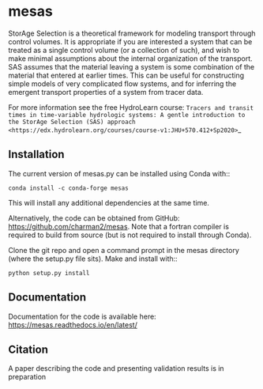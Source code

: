 # mesas

StorAge Selection is a theoretical framework for modeling transport through control volumes. It is appropriate if you are interested a system that can be treated as a single control volume (or a collection of such), and wish to make minimal assumptions about the internal organization of the transport. SAS assumes that the material leaving a system is some combination of the material that entered at earlier times. This can be useful for constructing simple models of very complicated flow systems, and for inferring the emergent transport properties of a system from tracer data.

For more information see the free HydroLearn course: `Tracers and transit times in time-variable hydrologic systems: A gentle introduction to the StorAge Selection (SAS) approach <https://edx.hydrolearn.org/courses/course-v1:JHU+570.412+Sp2020>`_

## Installation

The current version of mesas.py can be installed using Conda with::

    conda install -c conda-forge mesas

This will install any additional dependencies at the same time.

Alternatively, the code can be obtained from GitHub: https://github.com/charman2/mesas. Note that a fortran compiler is required to build from source (but is not required to install through Conda).

Clone the git repo and open a command prompt in the mesas directory (where the setup.py file sits). Make and install with::

    python setup.py install

## Documentation

Documentation for the code is available here: https://mesas.readthedocs.io/en/latest/

## Citation

A paper describing the code and presenting validation results is in preparation